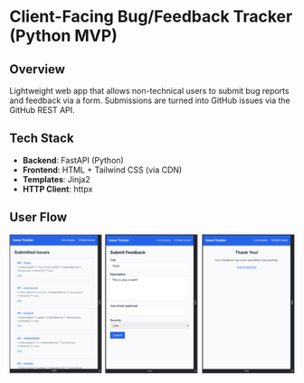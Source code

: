 # Client-Facing Bug/Feedback Tracker (Python MVP)

## Overview
Lightweight web app that allows non-technical users to submit bug reports and feedback via a form. Submissions are turned into GitHub issues via the GitHub REST API.

## Tech Stack
- **Backend**: FastAPI (Python)
- **Frontend**: HTML + Tailwind CSS (via CDN)
- **Templates**: Jinja2
- **HTTP Client**: httpx

## User Flow
![User Flow Diagram](https://github.com/qa-chrisb/issue-tracker/raw/main/user_flow.png)
